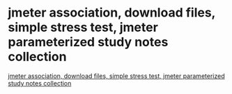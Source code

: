 # jmeter association, download files, simple stress test, jmeter parameterized study notes collection
[jmeter association, download files, simple stress test, jmeter parameterized study notes collection](https://aiwithcloud.com/2022/09/16/jmeter_association_download_files_simple_stress_test_jmeter_parameterized_study_notes_collection/)